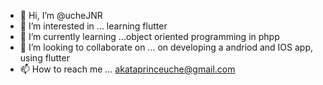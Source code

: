 - 👋 Hi, I’m @ucheJNR
- 👀 I’m interested in ... learning flutter
- 🌱 I’m currently learning ...object oriented programming in phpp
- 💞️ I’m looking to collaborate on ... on developing a andriod and IOS app, using flutter
- 📫 How to reach me ... akataprinceuche@gmail.com

<!---
ucheJNR/ucheJNR is a ✨ special ✨ repository because its `README.md` (this file) appears on your GitHub profile.
You can click the Preview link to take a look at your changes.
--->
